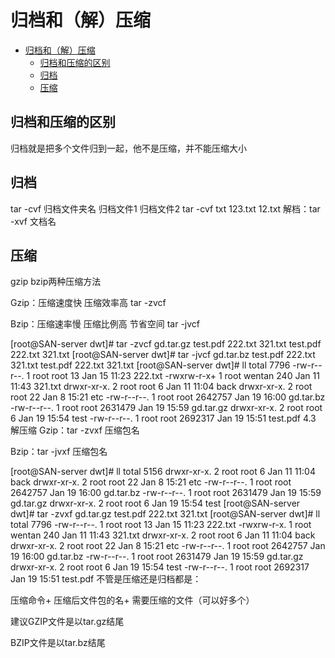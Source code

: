 [//]: # (哈哈我是注释，不会在浏览器中显示。
  Date: 2022-01-19 20:33:23
  LastEditors: gyg
  LastEditTime: 2022-01-19 20:34:30
  FilePath: \test\1_19@归档和解压缩.mm.md
)

# 归档和（解）压缩

<!-- @import "[TOC]" {cmd="toc" depthFrom=1 depthTo=6 orderedList=false} -->

<!-- code_chunk_output -->

- [归档和（解）压缩](#归档和解压缩)
  - [归档和压缩的区别](#归档和压缩的区别)
  - [归档](#归档)
  - [压缩](#压缩)

<!-- /code_chunk_output -->

## 归档和压缩的区别

归档就是把多个文件归到一起，他不是压缩，并不能压缩大小

## 归档

tar -cvf  归档文件夹名   归档文件1   归档文件2
tar -cvf txt  123.txt 12.txt
解档：tar -xvf  文档名

## 压缩

gzip bzip两种压缩方法

Gzip：压缩速度快 压缩效率高 tar -zvcf

Bzip：压缩速率慢 压缩比例高 节省空间 tar -jvcf

[root@SAN-server dwt]# tar -zvcf gd.tar.gz test.pdf 222.txt 321.txt 
test.pdf
222.txt
321.txt
[root@SAN-server dwt]# tar -jvcf gd.tar.bz test.pdf 222.txt 321.txt 
test.pdf
222.txt
321.txt
[root@SAN-server dwt]# ll
total 7796
-rw-r--r--. 1 root root        13 Jan 15 11:23 222.txt
-rwxrw-r-x+ 1 root wentan     240 Jan 11 11:43 321.txt
drwxr-xr-x. 2 root root         6 Jan 11 11:04 back
drwxr-xr-x. 2 root root        22 Jan  8 15:21 etc
-rw-r--r--. 1 root root   2642757 Jan 19 16:00 gd.tar.bz
-rw-r--r--. 1 root root   2631479 Jan 19 15:59 gd.tar.gz
drwxr-xr-x. 2 root root         6 Jan 19 15:54 test
-rw-r--r--. 1 root root   2692317 Jan 19 15:51 test.pdf
4.3 解压缩
Gzip：tar -zvxf 压缩包名

Bzip：tar -jvxf 压缩包名

[root@SAN-server dwt]# ll
total 5156
drwxr-xr-x. 2 root root       6 Jan 11 11:04 back
drwxr-xr-x. 2 root root      22 Jan  8 15:21 etc
-rw-r--r--. 1 root root 2642757 Jan 19 16:00 gd.tar.bz
-rw-r--r--. 1 root root 2631479 Jan 19 15:59 gd.tar.gz
drwxr-xr-x. 2 root root       6 Jan 19 15:54 test
[root@SAN-server dwt]# tar -zvxf gd.tar.gz
test.pdf
222.txt
321.txt
[root@SAN-server dwt]# ll
total 7796
-rw-r--r--. 1 root root        13 Jan 15 11:23 222.txt
-rwxrw-r-x. 1 root wentan     240 Jan 11 11:43 321.txt
drwxr-xr-x. 2 root root         6 Jan 11 11:04 back
drwxr-xr-x. 2 root root        22 Jan  8 15:21 etc
-rw-r--r--. 1 root root   2642757 Jan 19 16:00 gd.tar.bz
-rw-r--r--. 1 root root   2631479 Jan 19 15:59 gd.tar.gz
drwxr-xr-x. 2 root root         6 Jan 19 15:54 test
-rw-r--r--. 1 root root   2692317 Jan 19 15:51 test.pdf
不管是压缩还是归档都是：

压缩命令+ 压缩后文件包的名+ 需要压缩的文件（可以好多个）

建议GZIP文件是以tar.gz结尾

BZIP文件是以tar.bz结尾